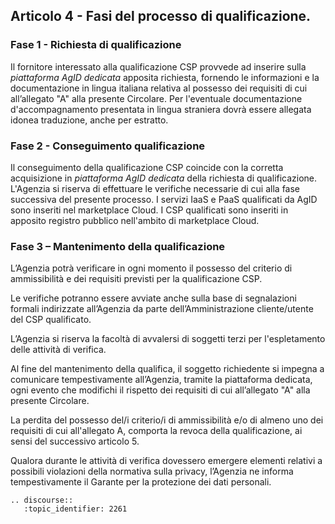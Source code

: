 ## Articolo 4 - Fasi del processo di qualificazione.

### Fase 1 - Richiesta di qualificazione

Il fornitore interessato alla qualificazione CSP provvede ad
inserire sulla *piattaforma AgID dedicata* apposita richiesta, fornendo le
informazioni e la documentazione in lingua italiana relativa al possesso dei 
requisiti di cui all’allegato "A" alla presente Circolare. 
Per l'eventuale documentazione d'accompagnamento presentata in lingua straniera 
dovrà essere allegata idonea traduzione, anche per estratto.


### Fase 2 - Conseguimento qualificazione

Il conseguimento della qualificazione CSP coincide con la corretta acquisizione in 
*piattaforma AgID dedicata* della richiesta di qualificazione. 
L'Agenzia si riserva di effettuare le verifiche necessarie di cui alla fase successiva 
del presente processo.
I servizi IaaS e PaaS qualificati da AgID sono inseriti nel marketplace Cloud.
I CSP qualificati sono inseriti in apposito registro pubblico nell'ambito di marketplace Cloud.


### Fase 3 – Mantenimento della qualificazione

L’Agenzia potrà verificare in ogni momento il possesso del criterio di ammissibilità e
dei requisiti previsti per la qualificazione CSP.

Le verifiche potranno essere avviate anche sulla base di segnalazioni formali indirizzate
all’Agenzia da parte dell’Amministrazione cliente/utente del CSP qualificato.

L’Agenzia si riserva la facoltà di avvalersi di soggetti terzi per l'espletamento delle
attività di verifica.

Al fine del mantenimento della qualifica, il soggetto richiedente si
impegna a comunicare tempestivamente all’Agenzia, tramite la piattaforma dedicata, ogni evento che modifichi il
rispetto dei requisiti di cui all’allegato "A" alla presente Circolare.

La perdita del possesso del/i criterio/i di ammissibilità e/o di almeno uno dei requisiti di cui all'allegato A, 
comporta la revoca della qualificazione, ai sensi del successivo articolo 5.

Qualora durante le attività di verifica dovessero emergere
elementi relativi a possibili violazioni della normativa sulla privacy,
l’Agenzia ne informa tempestivamente il Garante per la protezione dei dati
personali.

```eval_rst
.. discourse::
   :topic_identifier: 2261
```
